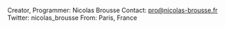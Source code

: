 Creator, Programmer: Nicolas Brousse
Contact: pro@nicolas-brousse.fr
Twitter: nicolas_brousse
From: Paris, France
